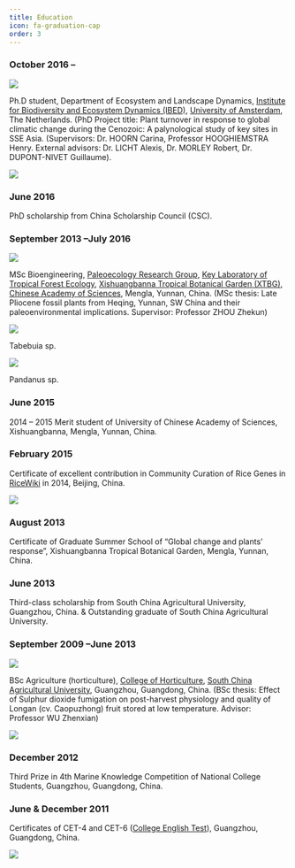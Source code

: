 ```yaml
---
title: Education
icon: fa-graduation-cap
order: 3
---
```


<script type="text/javascript" src="assets/js/gem-download-count.js" defer></script>

### October 2016 – 

<img src="assets/images/UVA.png">

Ph.D student, Department of Ecosystem and Landscape Dynamics, <a href="http://ibed.uva.nl" target="_blank">Institute for Biodiversity and Ecosystem Dynamics (IBED)</a>, <a href="http://www.uva.nl/en/home" target="_blank">University of Amsterdam</a>, The Netherlands. (PhD Project title: Plant turnover 
in response to global climatic change during the Cenozoic: A palynological study of key sites in SSE Asia. 
(Supervisors: Dr. HOORN Carina, Professor HOOGHIEMSTRA Henry. External advisors: Dr. LICHT Alexis, Dr. MORLEY Robert, Dr. DUPONT-NIVET Guillaume).

<img src="assets/images/uva_logo.jpg">


### June 2016

PhD scholarship from China Scholarship Council (CSC).


### September 2013 –July 2016

<img src="assets/images/xtbg_small.jpg">

MSc Bioengineering, <a href="http://prg-en.groups.xtbg.ac.cn" target="_blank">Paleoecology Research Group</a>, <a href="http://210.72.95.133" target="_blank">Key Laboratory of Tropical Forest Ecology</a>, 
<a href="http://english.xtbg.cas.cn">Xishuangbanna Tropical Botanical Garden (XTBG)</a>, <a href="http://english.cas.cn" target="_blank">Chinese Academy of Sciences</a>, Mengla, Yunnan, China. (MSc thesis: Late Pliocene fossil plants from Heqing, Yunnan, SW China and their paleoenvironmental implications. Supervisor: Professor ZHOU Zhekun)

<img src="assets/images/xtbg.jpg">

Tabebuia sp.

<img src="assets/images/11.jpg">

Pandanus sp.


### June 2015

2014 – 2015 Merit student of University of Chinese Academy of Sciences, Xishuangbanna, Mengla, Yunnan, China.


### February 2015

Certificate of excellent contribution in Community Curation of Rice Genes in <a href="http://wiki.ic4r.org/index.php/Main_Page" target="_blank">RiceWiki</a> in 2014, Beijing, China.

<img src="assets/images/rice.jpg">


### August 2013

Certificate of Graduate Summer School of “Global change and plants’ response”, Xishuangbanna Tropical Botanical Garden, Mengla, Yunnan, China.


### June 2013

Third-class scholarship from South China Agricultural University, Guangzhou, China. 
& Outstanding graduate of South China Agricultural University.


### September 2009 –June 2013

<img src="assets/images/scaulogo.jpg">

BSc Agriculture (horticulture), <a href="http://yy.scau.edu.cn" target="_blank">College of Horticulture</a>, <a href="http://english.scau.edu.cn" target="_blank">South China Agricultural University</a>, Guangzhou, 
Guangdong, China. (BSc thesis: Effect of Sulphur dioxide fumigation on post-harvest physiology and quality of Longan (cv. Caopuzhong) fruit stored at low temperature. Advisor: Professor WU Zhenxian)

<img src="assets/images/scau flowers.jpg">


### December 2012

Third Prize in 4th Marine Knowledge Competition of National College Students, Guangzhou, Guangdong, China.


### June & December 2011

Certificates of CET-4 and CET-6 (<a href="http://www.en.cet.edu.cn" target="_blank">College English Test</a>), Guangzhou, Guangdong, China.

<img src="assets/images/cetlogo.png">
